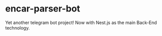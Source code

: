# encar-parser-bot
Yet another telegram bot project! Now with Nest.js as the main Back-End technology.
